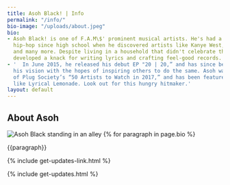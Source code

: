 ```yaml
---
title: Asoh Black! | Info
permalink: "/info/"
bio-image: "/uploads/about.jpeg"
bio:
- Asoh Black! is one of F.A.M\$' prominent musical artists. He's had a passion for
  hip-hop since high school when he discovered artists like Kanye West, Big Sean,
  and many more. Despite living in a household that didn't celebrate this music, Asoh
  developed a knack for writing lyrics and crafting feel-good records.
- '  In June 2015, he released his debut EP "20 | 20,” and has since been following
  his vision with the hopes of inspiring others to do the same. Asoh was named one
  of Plug Society’s “50 Artists to Watch in 2017,” and has been featured in publications
  like Lyrical Lemonade. Look out for this hungry hitmaker.'
layout: default
---
```


<div class="container info">
<section class="intro"></section>
<article class="bio">
  <h1 class="tracked-tight">About Asoh</h1>

  <img src={{bio-image}} alt="Asoh Black standing in an alley" class="bio-image"/>
 {% for paragraph in page.bio %}
  <p>
    {{paragraph}}
  </p>

  {% include get-updates-link.html %}
  <div class="modal-container">
    {% include get-updates.html %}
  </div>
</article>



</div>
